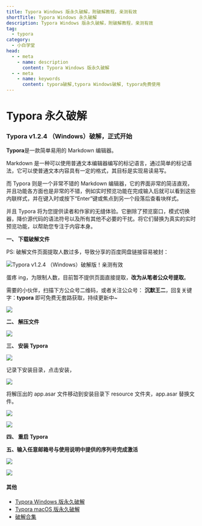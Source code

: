 ```yaml
---
title: Typora Windows 版永久破解，附破解教程，亲测有效
shortTitle: Typora Windows 永久破解
description: Typora Windows 版永久破解，附破解教程，亲测有效
tag:
  - typora
category:
  - 小白学堂
head:
  - - meta
    - name: description
      content: Typora Windows 版永久破解
  - - meta
    - name: keywords
      content: typora破解,typora Windows破解, typora免费使用
---
```


# Typora 永久破解

### Typora v1.2.4 （Windows）破解，正式开始

**Typora**是一款简单易用的 Markdown 编辑器。

Markdown 是一种可以使用普通文本编辑器编写的标记语言，通过简单的标记语法，它可以使普通文本内容具有一定的格式，其目标是实现易读易写。

而 Typora 则是一个非常不错的 Markdown 编辑器，它的界面非常的简洁直观，并且功能各方面也是非常的不错，例如实时预览功能在完成输入后就可以看到这些内联样式，并在键入时或按下“Enter”键或焦点到另一个段落后查看块样式。

并且 Typora 将为您提供读者和作家的无缝体验。它删除了预览窗口，模式切换器，降价源代码的语法符号以及所有其他不必要的干扰。将它们替换为真实的实时预览功能，以帮助您专注于内容本身。

**一、 下载破解文件**

PS: 破解文件页面提取人数过多，导致分享的百度网盘链接容易被封：

![Typora v1.2.4 （Windows）破解版！亲测有效](https://cdn.tobebetterjavaer.com/tobebetterjavaer/images/nice-article/itmind-typorayjpx-4527dc18-83b0-4e87-bd00-9cd729294d11.png)

蛋疼 ing，为限制人数，目前暂不提供页面直接提取，**改为从笔者公众号提取**。

需要的小伙伴，扫描下方公众号二维码，或者关注公众号： **沉默王二**，回复关键字：**typora** 即可免费无套路获取，持续更新中~

![](https://cdn.tobebetterjavaer.com/tobebetterjavaer/images/nice-article/itmind-ideapxideajhideayjjhmideazxjhzcmpjjcyjjhqcyx-fc5a32f3-04ed-4bbf-9df8-a13a409a275f.png)

**二、 解压文件**

![](https://cdn.tobebetterjavaer.com/tobebetterjavaer/images/nice-article/itmind-typorayjpx-66f38b4e-cbee-439c-9428-475dbe9dc0d0.png)

**三、 安装 Typora**

![](https://cdn.tobebetterjavaer.com/tobebetterjavaer/images/nice-article/itmind-typorayjpx-7a221021-28f1-4a43-9bef-eca73d7497da.png)

记录下安装目录，点击安装，

![](https://cdn.tobebetterjavaer.com/tobebetterjavaer/images/nice-article/itmind-typorayjpx-f94f4750-70b3-4300-843c-7d9c4fbba8a1.png)

将解压出的 app.asar 文件移动到安装目录下 resource 文件夹，app.asar 替换文件。

![](https://cdn.tobebetterjavaer.com/tobebetterjavaer/images/nice-article/itmind-typorayjpx-c360ba4c-90a2-4ff1-8800-be9975a212ef.png)

![](https://cdn.tobebetterjavaer.com/tobebetterjavaer/images/nice-article/itmind-typorayjpx-50373635-2c1b-4b49-b645-f4012d4ca327.png)

**四、 重启 Typora**

**五、输入任意邮箱号与使用说明中提供的序列号完成激活**

![](https://cdn.tobebetterjavaer.com/tobebetterjavaer/images/nice-article/itmind-typorayjpx-05404fe4-21cf-4fb5-8afc-cc963c66f5b3.png)

![](https://cdn.tobebetterjavaer.com/tobebetterjavaer/images/nice-article/itmind-typorayjpx-b405d199-1ca2-453f-a3cd-dcad1257ef69.png)


#### 其他

- [Typora Windows 版永久破解](https://javabetter.cn/nice-article/itmind/typorayjpx.html)
- [Typora macOS 版永久破解](https://javabetter.cn/nice-article/typoramaczwpjbhyjjdkptmarkdownbjqmksimacsocom.html)
- [破解合集](https://javabetter.cn/nice-article/itmind/)
